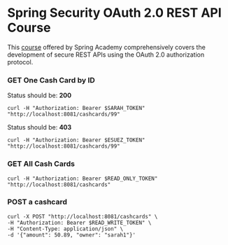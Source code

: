 # Spring Security OAuth 2.0 REST API Course

This [course](https://spring.academy/courses/spring-academy-secure-rest-api-oauth2) offered by Spring Academy comprehensively covers
the development of secure REST APIs using the OAuth 2.0 authorization protocol.


### GET One Cash Card by ID

Status should be: **200**
```shell
curl -H "Authorization: Bearer $SARAH_TOKEN" "http://localhost:8081/cashcards/99"
```

Status should be: **403**
```shell
curl -H "Authorization: Bearer $ESUEZ_TOKEN" "http://localhost:8081/cashcards/99"
```

### GET All Cash Cards

```shell
curl -H "Authorization: Bearer $READ_ONLY_TOKEN" "http://localhost:8081/cashcards"
```

### POST a cashcard

```shell
curl -X POST "http://localhost:8081/cashcards" \
-H "Authorization: Bearer $READ_WRITE_TOKEN" \
-H "Content-Type: application/json" \
-d '{"amount": 50.89, "owner": "sarah1"}'
```
